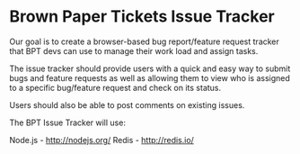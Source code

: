 Brown Paper Tickets Issue Tracker
=================================

Our goal is to create a browser-based bug report/feature request tracker that BPT devs
can use to manage their work load and assign tasks.

The issue tracker should provide users with a quick and easy way to submit bugs and feature requests
as well as allowing them to view who is assigned to a specific bug/feature request and check on its status.

Users should also be able to post comments on existing issues.

The BPT Issue Tracker will use:

Node.js - http://nodejs.org/
Redis - http://redis.io/